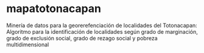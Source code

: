 # mapatotonacapan
Minería de datos para la georerefenciación de localidades del Totonacapan: Algoritmo para la identificación de localidades según grado de marginación, grado de exclusión social, grado de rezago social y pobreza multidimensional
